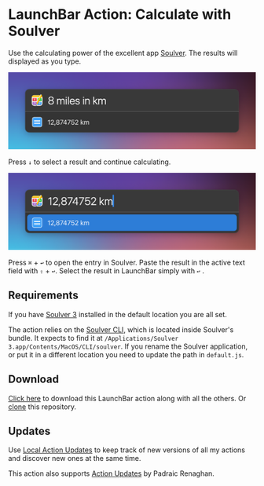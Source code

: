 # LaunchBar Action: Calculate with Soulver



Use the calculating power of the excellent app [Soulver](https://soulver.app/features/). The results will displayed as you type. 

<img src="01.png" width="600"/> 

Press `↓` to select a result and continue calculating. 

<img src="02.png" width="600"/> 

Press `⌘` + `↩` to open the entry in Soulver. Paste the result in the active text field with `⇧` + `↩`. Select the result in LaunchBar simply with `↩` . 

## Requirements

If you have [Soulver 3](https://soulver.app) installed in the default location you are all set. 

The action relies on the [Soulver CLI](https://documentation.soulver.app/documentation/command-line-tool-automator-and-services), which is located inside Soulver's bundle. It expects to find it at `/Applications/Soulver 3.app/Contents/MacOS/CLI/soulver`.
If you rename the Soulver application, or put it in a different location you need to update the path in `default.js`.

## Download

[Click here](https://github.com/Ptujec/LaunchBar/archive/refs/heads/master.zip) to download this LaunchBar action along with all the others. Or [clone](https://docs.github.com/en/repositories/creating-and-managing-repositories/cloning-a-repository) this repository.

## Updates

Use [Local Action Updates](https://github.com/Ptujec/LaunchBar/tree/master/Local-Action-Updates#launchbar-action-local-action-updates) to keep track of new versions of all my actions and discover new ones at the same time. 

This action also supports [Action Updates](https://github.com/prenagha/launchbar) by Padraic Renaghan.
